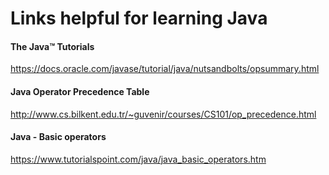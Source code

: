 # Links helpful for learning Java

#### The Java™ Tutorials
https://docs.oracle.com/javase/tutorial/java/nutsandbolts/opsummary.html

#### Java Operator Precedence Table
http://www.cs.bilkent.edu.tr/~guvenir/courses/CS101/op_precedence.html

#### Java - Basic operators
https://www.tutorialspoint.com/java/java_basic_operators.htm

####

